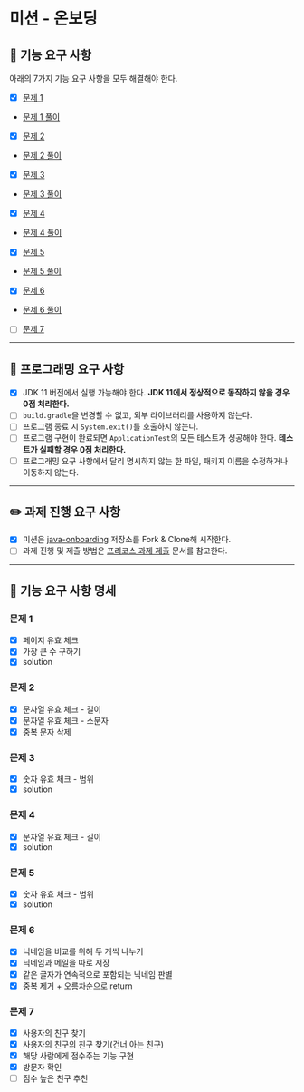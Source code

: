 # 미션 - 온보딩
## :rocket: 기능 요구 사항
아래의 7가지 기능 요구 사항을 모두 해결해야 한다.
- [x] [문제 1](./docs/PROBLEM1.md)
- [문제 1 풀이](./src/main/java/onboarding/Problem1.java) 
- [x] [문제 2](./docs/PROBLEM2.md)
- [문제 2 풀이](./src/main/java/onboarding/Problem2.java)
- [x] [문제 3](./docs/PROBLEM3.md)
- [문제 3 풀이](./src/main/java/onboarding/Problem3.java)
- [x] [문제 4](./docs/PROBLEM4.md)
- [문제 4 풀이](./src/main/java/onboarding/Problem4.java)
- [x] [문제 5](./docs/PROBLEM5.md)
- [문제 5 풀이](./src/main/java/onboarding/Problem5.java)
- [x] [문제 6](./docs/PROBLEM6.md)
- [문제 6 풀이](./src/main/java/onboarding/Problem6.java)
- [ ] [문제 7](./docs/PROBLEM7.md)
---
## 🎯 프로그래밍 요구 사항
- [x] JDK 11 버전에서 실행 가능해야 한다. **JDK 11에서 정상적으로 동작하지 않을 경우 0점 처리한다.**
- [ ] `build.gradle`을 변경할 수 없고, 외부 라이브러리를 사용하지 않는다.
- [ ] 프로그램 종료 시 `System.exit()`를 호출하지 않는다.
- [ ]  프로그램 구현이 완료되면 `ApplicationTest`의 모든 테스트가 성공해야 한다. **테스트가 실패할 경우 0점 처리한다.**
- [ ] 프로그래밍 요구 사항에서 달리 명시하지 않는 한 파일, 패키지 이름을 수정하거나 이동하지 않는다.
---
## ✏️ 과제 진행 요구 사항
- [x]  미션은 [java-onboarding](https://github.com/woowacourse-precourse/java-onboarding) 저장소를 Fork & Clone해 시작한다.
- [ ]  과제 진행 및 제출 방법은 [프리코스 과제 제출](https://github.com/woowacourse/woowacourse-docs/tree/master/precourse) 문서를 참고한다.
---
## 📑 기능 요구 사항 명세
### 문제 1
- [x] 페이지 유효 체크
- [x] 가장 큰 수 구하기
- [x] solution
### 문제 2
- [x] 문자열 유효 체크 - 길이
- [x] 문자열 유효 체크 - 소문자
- [x] 중복 문자 삭제
### 문제 3
- [x] 숫자 유효 체크 - 범위
- [x] solution
### 문제 4
- [x] 문자열 유효 체크 - 길이
- [x] solution
### 문제 5
- [x] 숫자 유효 체크 - 범위
- [x] solution
### 문제 6
- [x] 닉네임을 비교를 위해 두 개씩 나누기
- [x] 닉네임과 메일을 따로 저장
- [x] 같은 글자가 연속적으로 포함되는 닉네임 판별
- [x] 중복 제거 + 오름차순으로 return
### 문제 7
- [x] 사용자의 친구 찾기
- [x] 사용자의 친구의 친구 찾기(건너 아는 친구)
- [x] 해당 사람에게 점수주는 기능 구현
- [x] 방문자 확인 
- [ ] 점수 높은 친구 추천